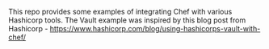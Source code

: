 This repo provides some examples of integrating Chef with various Hashicorp tools.
The Vault example was inspired by this blog post from Hashicorp - https://www.hashicorp.com/blog/using-hashicorps-vault-with-chef/

